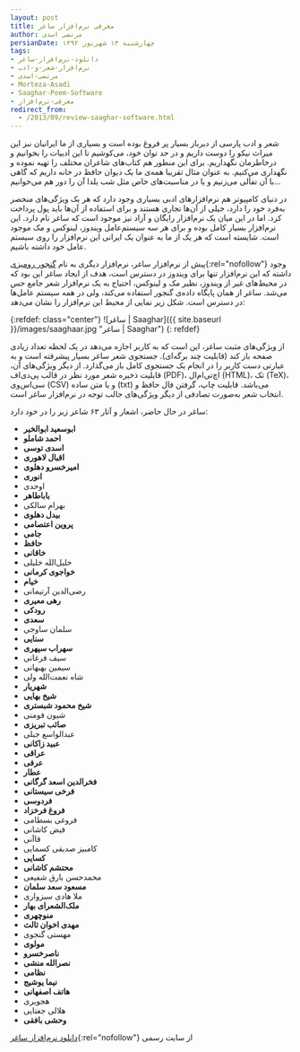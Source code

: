 ```yaml
---
layout: post
title: معرفی نرم‌افزار ساغر
author: مرتضی اسدی
persianDate: چهارشنبه ۱۳ شهریور ۱۳۹۲
tags:
- دانلود-نرم‌افزار-ساغر
- نرم‌افزار-شعر-و-ادب
- مرتضی-اسدی
- Morteza-Asadi
- Saaghar-Poem-Software
- معرفی-نرم‌افزار
redirect_from: 
  - /2013/09/review-saaghar-software.html
---
```

شعر و ادب پارسی از دیرباز بسیار پر فروغ بوده است و بسیاری از ما ایرانیان نبز این میراث نیکو را دوست داریم و در حد توان خود، می‌کوشیم تا این ادبیات را بخوانیم و درخاطرمان نگهداریم. برای این منظور هم کتاب‌های شاعران مختلف را تهیه نموده و نگهداری می‌کنیم. به عنوان مثال تقریبا همه‌ی ما یک دیوان حافظ در خانه داریم که گاهی با آن تفألی می‌زنیم و یا در مناسبت‌های خاص مثل شب یلدا آن را دور هم می‌خوانیم...

در دنیای کامپیوتر هم نرم‌افزارهای ادبی بسیاری وجود دارد که هر یک ویژگی‌های منحصر به‌فرد خود را دارد، خیلی از آن‌ها تجاری هستند و برای استفاده از آن‌ها باید پول پرداخت کرد. اما در این میان یک نرم‌افزار رایگان و آزاد نیز موجود است که ساغر نام دارد. این نرم‌افزار بسیار کامل بوده و برای هر سه سیستم‌عامل ویندوز، لینوکس و مک موجود است. شایسته است که هر یک از ما به عنوان یک ایرانی این نرم‌افزار را روی سیستم عامل خود داشته باشیم.

پیش از نرم‌افزار ساغر، نرم‌افزار دیگری به نام [گنجور رومیزی](http://ganjoor.net/){:rel="nofollow"} وجود داشته که این نرم‌افزار تنها برای ویندوز در دسترس است، هدف از ایجاد ساغر این بود که در محیط‌های غیر از ویندوز، نظیر مک و لینوکس، احتیاج به یک نرم‌افزار شعر جامع حس می‌شد. ساغر از همان پایگاه داده‌ی گنجور استفاده می‌کند، ولی در همه سیستم عامل‌ها در دسترس است. شکل زیر نمایی از محیط این نرم‌افزار را نشان می‌دهد:

{:refdef: class="center"}
![ساغر | Saaghar]({{ site.baseurl }}/images/saaghaar.jpg "ساغر | Saaghar")
{: refdef}

از ویژگی‌های مثبت ساغر، این است که به کاربر اجازه می‌دهد در یک لحظه تعداد زیادی صفحه باز کند (قابلیت چند برگه‌ای). جستجوی شعر ساغر بسیار پیشرفته است و به عبارتی دست کاربر را در انجام یک جستجوی کامل باز می‌گذارد. از دیگر ویژگی‌های آن، قابلیت ذخیره شعر مورد نظر در قالب پی‌دی‌اف (PDF)،‌ اچ‌تی‌ام‌ال (HTML)، تک (TeX)، سی‌اس‌وی (CSV) و یا متن ساده (txt)‬ می‌باشد. قابلیت چاپ، گرفتن فال حافظ و انتخاب شعر به‌صورت تصادفی از دیگر ویژگی‌های جالب توجه در نرم‌افزار ساغر است.
  
ساغر در حال حاضر، اشعار و آثار ۶۳ شاعر زیر را در خود دارد:  
  
-  **ابوسعید ابوالخیر**
-  **احمد شاملو**
-  **اسدی توسی**
- **اقبال لاهوری**
- **امیرخسرو دهلوی**
- **انوری**
- اوحدی
- **باباطاهر**
-  بهرام سالکی
-  **بیدل دهلوی**
-  **پروین اعتصامی**
-  **جامی**
-  **حافظ**
-  **خاقانی**
-  خلیل‌الله خلیلی
-  **خواجوی کرمانی**
-  **خیام**
-  رضی‌الدین آرتیمانی
-  **رهی معیری**
-  **رودکی**
-  **سعدی**
-  سلمان ساوجی
-  **سنایی**
-  **سهراب سپهری**
-  سیف فرغانی
-  سیمین بهبهانی
-  شاه نعمت‌الله ولی
-  **شهریار**
-  **شیخ بهایی**
-  **شیخ محمود شبستری**
-  شیون فومنی
-  **صائب تبریزی**
-  عبدالواسع جبلی
-  **عبید زاکانی**
-  **عراقی**
-  **عرفی**
-  **عطار**
-  **فخرالدین اسعد گرگانی**
-  **فرخی سیستانی**
-  **فردوسی**
-  **فروغ فرخزاد**
-  فروغی بسطامی
-  فیض کاشانی
-  قاآنی
-  کامبیز صدیقی کسمایی
-  **کسایی**
-  **محتشم کاشانی**
-  محمدحسن بارق شفیعی
-  **مسعود سعد سلمان**
-  ملا هادی سبزواری
-  **ملک‌الشعرای بهار**
-  **منوچهری**
-  **مهدی اخوان ثالث**
-  مهستی گنجوی
-  **مولوی**
-  **ناصرخسرو**
-  **نصرالله منشی**
-  **نظامی**
-  **نیما یوشیج**
-  **هاتف اصفهانی**
-  هجویری
-  هلالی جغتایی
-  **وحشی بافقی**

[دانلود نرم‌افزار ساغر](http://pozh.org/saaghar/downloads/){:rel="nofollow"} از سایت رسمی
